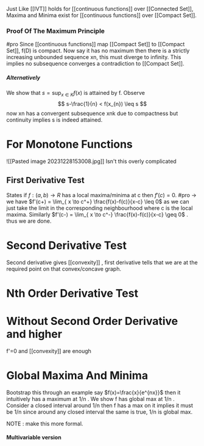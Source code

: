 Just Like [[IVT]] holds for [[continuous functions]] over [[Connected Set]], Maxima and Minima exist for [[continuous functions]] over [[Compact Set]].

### Proof Of The Maximum Principle
#pro Since [[continuous functions]] map [[Compact Set]] to [[Compact Set]], f(D) is compact. Now say it has no maximum then there is a strictly increasing unbounded sequence xn, this must diverge to infinity. This implies no subsequence converges a contradiction to [[Compact Set]].
##### Alternatively 
We show that $s = \sup_{x\in K} f(x)$ is attained by f. Observe 
$$
s-\frac{1}{n} < f(x_{n}) \leq s
$$
now xn has a convergent subsequence xnk due to compactness but continuity implies s is indeed attained.

# For Monotone Functions
![[Pasted image 20231228153008.jpg]]
Isn't this overly complicated 
## First Derivative Test

States if $f:(a,b) \to R$ has a local maxima/minima at c then $f'(c)=0.$
#pro -> we have $f'(c+) = \lim_{ x \to c^+} \frac{f(x)-f(c)}{x-c} \leq 0$ as we can just take the limit in the corresponding neighbourhood where c is the local maxima. Similarly  $f'(c-) = \lim_{ x \to c^-} \frac{f(x)-f(c)}{x-c} \geq 0$ . thus we are done.

# Second Derivative Test
Second derivative gives [[convexity]] , first derivative tells that we are at the required point on that convex/concave graph.

# Nth Order Derivative Test

# Without Second Order Derivative and higher

f'=0 and [[convexity]] are enough 
# Global Maxima And Minima

Bootstrap this through an example 
say $f(x)=\frac{x}{e^{nx}}$ then it intuitively has a maximum at 1/n . We show f has global max at 1/n . Consider a closed interval around 1/n then f has a max on it implies it must be 1/n since around any closed interval the same is true, 1/n is global max.

NOTE : make this more formal.
#### Multivariable version
